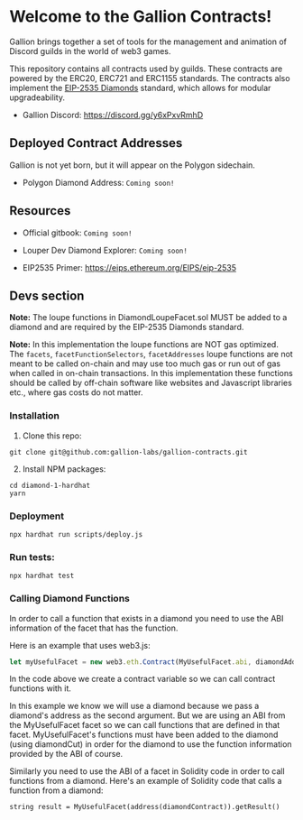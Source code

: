 # Welcome to the Gallion Contracts!

Gallion brings together a set of tools for the management and animation of Discord guilds in the world of web3 games.

This repository contains all contracts used by guilds. These contracts are powered by the ERC20, ERC721 and ERC1155 standards. The contracts also implement the [EIP-2535 Diamonds](https://github.com/ethereum/EIPs/issues/2535) standard, which allows for modular upgradeability.

* Gallion Discord: https://discord.gg/y6xPxvRmhD

## Deployed Contract Addresses

Gallion is not yet born, but it will appear on the Polygon sidechain.

* Polygon Diamond Address: `Coming soon!`

## Resources

* Official gitbook: `Coming soon!`

* Louper Dev Diamond Explorer: `Coming soon!`

* EIP2535 Primer: https://eips.ethereum.org/EIPS/eip-2535

## Devs section

**Note:** The loupe functions in DiamondLoupeFacet.sol MUST be added to a diamond and are required by the EIP-2535 Diamonds standard.

**Note:** In this implementation the loupe functions are NOT gas optimized. The `facets`, `facetFunctionSelectors`, `facetAddresses` loupe functions are not meant to be called on-chain and may use too much gas or run out of gas when called in on-chain transactions. In this implementation these functions should be called by off-chain software like websites and Javascript libraries etc., where gas costs do not matter.


### Installation

1. Clone this repo:
```console
git clone git@github.com:gallion-labs/gallion-contracts.git
```

2. Install NPM packages:
```console
cd diamond-1-hardhat
yarn
```

### Deployment

```console
npx hardhat run scripts/deploy.js
```

### Run tests:
```console
npx hardhat test
```

### Calling Diamond Functions

In order to call a function that exists in a diamond you need to use the ABI information of the facet that has the function.

Here is an example that uses web3.js:

```javascript
let myUsefulFacet = new web3.eth.Contract(MyUsefulFacet.abi, diamondAddress);
```

In the code above we create a contract variable so we can call contract functions with it.

In this example we know we will use a diamond because we pass a diamond's address as the second argument. But we are using an ABI from the MyUsefulFacet facet so we can call functions that are defined in that facet. MyUsefulFacet's functions must have been added to the diamond (using diamondCut) in order for the diamond to use the function information provided by the ABI of course.

Similarly you need to use the ABI of a facet in Solidity code in order to call functions from a diamond. Here's an example of Solidity code that calls a function from a diamond:

```solidity
string result = MyUsefulFacet(address(diamondContract)).getResult()
```
